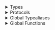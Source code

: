 <details>
<summary>Types</summary>

  - [AppListItemEntity](AppListItemEntity)
  - [AppListItemEntity.AppListItemType](AppListItemEntity.AppListItemType)
  - [AppListItemService](AppListItemService)
  - [ArAdapter](ArAdapter)
  - [ArHelpMessageType](ArHelpMessageType)
  - [AssignedMaterialEntity](AssignedMaterialEntity)
  - [AuthService](AuthService)
  - [CanvasAdapter](CanvasAdapter)
  - [CanvasSettingsType](CanvasSettingsType)
  - [CatalogAwareEntity](CatalogAwareEntity)
  - [CatalogEntity](CatalogEntity)
  - [CatalogService](CatalogService)
  - [CombinationEntity](CombinationEntity)
  - [CombinationItemEntity](CombinationItemEntity)
  - [CompanyEntity](CompanyEntity)
  - [CompanyEntity.WatermarkPosition](CompanyEntity.WatermarkPosition)
  - [CompanyService](CompanyService)
  - [ComponentEntity](ComponentEntity)
  - [ComponentService](ComponentService)
  - [ConceptEntity](ConceptEntity)
  - [ConceptItemEntity](ConceptItemEntity)
  - [ConceptService](ConceptService)
  - [ConfigWiseSDK](ConfigWiseSDK)
  - [CoreDataService](CoreDataService)
  - [DownloadingService](DownloadingService)
  - [EmbeddedEntity](EmbeddedEntity)
  - [FileSizeEntity](FileSizeEntity)
  - [ImagesEntity](ImagesEntity)
  - [ImagesFrame360Entity](ImagesFrame360Entity)
  - [ImagesFrameEntity](ImagesFrameEntity)
  - [MaterialEntity](MaterialEntity)
  - [MaterialService](MaterialService)
  - [ModelHighlightingMode](ModelHighlightingMode)
  - [ModelLoaderService](ModelLoaderService)
  - [ModelMeasuringUnitEntity](ModelMeasuringUnitEntity)
  - [ModelMeasuringUnitService](ModelMeasuringUnitService)
  - [ModelNode](ModelNode)
  - [NodeToTagEntity](NodeToTagEntity)
  - [OrderService](OrderService)
  - [ProgressStatus](ProgressStatus)
  - [RoleEntity](RoleEntity)
  - [RoleEntity.SupportedRole](RoleEntity.SupportedRole)
  - [SceneEntity](SceneEntity)
  - [SceneEnvironment](SceneEnvironment)
  - [SceneService](SceneService)
  - [ScnMaterialPropertiesEntity](ScnMaterialPropertiesEntity)
  - [ScnMaterialPropertyEntity](ScnMaterialPropertyEntity)
  - [SdkInitializeOption](SdkInitializeOption)
  - [SdkVariant](SdkVariant)
  - [SnappingAreaEntity](SnappingAreaEntity)
  - [SnappingNode](SnappingNode)
  - [TagToMaterialsEntity](TagToMaterialsEntity)
  - [UnsupportedAppVersionEntity](UnsupportedAppVersionEntity)
  - [UserEntity](UserEntity)

</details>

<details>
<summary>Protocols</summary>

  - [AdapterManagementDelegate](AdapterManagementDelegate)
  - [ArManagementDelegate](ArManagementDelegate)
  - [CanvasManagementDelegate](CanvasManagementDelegate)
  - [DaoAwareService](DaoAwareService)

</details>

<details>
<summary>Global Typealiases</summary>

  - [NodeNameOrNodeId](NodeNameOrNodeId)
  - [ProgressBlock](ProgressBlock)
  - [ProgressNotificationData](ProgressNotificationData)

</details>

<details>
<summary>Global Functions</summary>

  - [postComponentProgressNotification(id:message:status:completed:)](postComponentProgressNotification\(id:message:status:completed:\))
  - [postMaterialProgressNotification(id:message:status:completed:)](postMaterialProgressNotification\(id:message:status:completed:\))
  - [postSceneProgressNotification(id:message:status:completed:)](postSceneProgressNotification\(id:message:status:completed:\))

</details>
